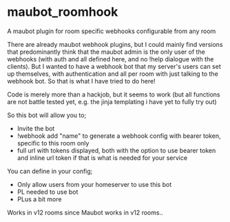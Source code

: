 # maubot_roomhook
A maubot plugin for room specific webhooks configurable from any room

There are already maubot webhook plugins, but I could mainly find versions that predominantly think that the maubot admin is the only user of the webhooks (with auth and all defined here, and no !help dialogue with the clients). But I wanted to have a webhook bot that my server's users can set up themselves, with authentication and all per room with just talking to the webhook bot. So that is what I have tried to do here!

Code is merely more than a hackjob, but it seems to work (but all functions are not battle tested yet, e.g. the jinja templating i have yet to fully try out)

So this bot will allow you to;
- Invite the bot
- !webhook add "name" to generate a webhook config with bearer token, specific to this room only
- full url with tokens displayed, both with the option to use bearer token and inline url token if that is what is needed for your service

You can define in your config;
- Only allow users from your homeserver to use this bot
- PL needed to use bot
- PLus a bit more

Works in v12 rooms since Maubot works in v12 rooms..
